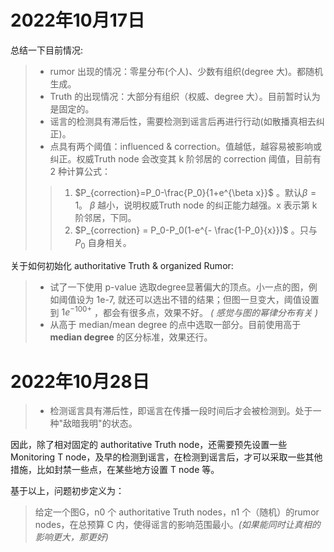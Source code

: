 # 2022年10月17日

总结一下目前情况:
> * rumor 出现的情况：零星分布(个人)、少数有组织(degree 大)。都随机生成。
> * Truth 的出现情况：大部分有组织（权威、degree 大）。目前暂时认为是固定的。
> * 谣言的检测具有滞后性，需要检测到谣言后再进行行动(如散播真相去纠正)。
> * 点具有两个阈值：influenced & correction。值越低，越容易被影响或纠正。权威Truth node 会改变其 k 阶邻居的 correction 阈值，目前有 2 种计算公式：
>> 1. $P_{correction}=P_0-\frac{P_0}{1+e^{\beta x}}$ 。默认$\beta=1$。 $\beta$ 越小，说明权威Truth node 的纠正能力越强。x 表示第 k 阶邻居，下同。
>> 2. $P_{correction} = P_0-P_0(1-e^{- \frac{1-P_0}{x}})$ 。只与 $P_0$ 自身相关。

关于如何初始化 authoritative Truth & organized Rumor:
> * 试了一下使用 p-value 选取degree显著偏大的顶点。小一点的图，例如阈值设为 1e-7, 就还可以选出不错的结果；但图一旦变大，阈值设置到 $1e^{-100+}$ ，都会有很多点，效果不好。 *( 感觉与图的幂律分布有关 )*
> * 从高于 median/mean degree 的点中选取一部分。目前使用高于 **median degree** 的区分标准，效果还行。

# 2022年10月28日
> * 检测谣言具有滞后性，即谣言在传播一段时间后才会被检测到。处于一种"敌暗我明"的状态。

因此，除了相对固定的 authoritative Truth node，还需要预先设置一些 Monitoring T node，及早的检测到谣言，在检测到谣言后，才可以采取一些其他措施，比如封禁一些点，在某些地方设置 T node 等。

基于以上，问题初步定义为：
> 给定一个图G，n0 个 authoritative Truth nodes，n1 个（随机）的rumor nodes，在总预算 C 内，使得谣言的影响范围最小。*(如果能同时让真相的影响更大，那更好)*
